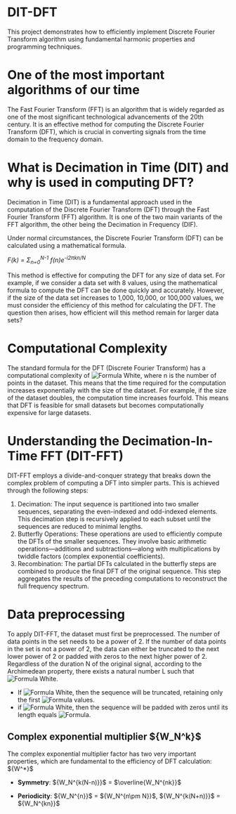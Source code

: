 # DIT-DFT

This project demonstrates how to efficiently implement Discrete Fourier Transform algorithm using fundamental harmonic properties and programming techniques.

# One of the most important algorithms of our time

The Fast Fourier Transform (FFT) is an algorithm that is widely regarded as one of the most
significant technological advancements of the 20th century. It is an effective method for 
computing the Discrete Fourier Transform (DFT), which is crucial in converting signals from 
the time domain to the frequency domain.

# What is Decimation in Time (DIT) and why is used in computing DFT?

Decimation in Time (DIT) is a fundamental approach used in the computation of the Discrete Fourier Transform (DFT) through the Fast Fourier Transform (FFT) algorithm. It is one of the two main variants of the FFT algorithm, the other being the Decimation in Frequency (DIF).

Under normal circumstances, the Discrete Fourier Transform (DFT) can be calculated using a mathematical formula. <p><i>F(k) = Σ<sub>n=0</sub><sup>N-1</sup> f(n)e<sup>-i2πkn/N</sup></i></p>
This method is effective for computing the DFT for any size of data set. For example, if we consider a data set with 8 values, using the mathematical formula to compute the DFT can be done quickly and accurately. However, if the size of the data set increases to 1,000, 10,000, or 100,000 values, we must consider the efficiency of this method for calculating the DFT. The question then arises, how efficient will this method remain for larger data sets? 

# Computational Complexity 

The standard formula for the DFT (Discrete Fourier Transform) has a computational complexity of ![Formula White](https://latex.codecogs.com/svg.image?\color{white}O(n^2)), where n is the number of points in the dataset. This means that the time required for the computation increases exponentially with the size of the dataset. For example, if the size of the dataset doubles, the computation time increases fourfold. This means that DFT is feasible for small datasets but becomes computationally expensive for large datasets.



# Understanding the Decimation-In-Time FFT (DIT-FFT)

DIT-FFT employs a divide-and-conquer strategy that breaks down the complex problem of computing a DFT into simpler parts. This is achieved through the following steps:
  1. Decimation: The input sequence is partitioned into two smaller sequences, separating the even-indexed and odd-indexed elements. This decimation step is recursively applied to each subset until the sequences are reduced to minimal lengths.
  2. Butterfly Operations: These operations are used to efficiently compute the DFTs of the smaller sequences. They involve basic arithmetic operations—additions and subtractions—along with multiplications by twiddle factors (complex exponential coefficients).
  3. Recombination: The partial DFTs calculated in the butterfly steps are combined to produce the final DFT of the original sequence. This step aggregates the results of the preceding computations to reconstruct the full frequency spectrum.

# Data preprocessing

To apply DIT-FFT, the dataset must first be preprocessed. The number of data points in the set needs to be a power of 2. If the number of data points in the set is not a power of 2, the data can either be truncated to the next lower power of 2 or padded with zeros to the next higher power of 2. Regardless of the duration N of the original signal, according to the Archimedean property, there exists a natural number  L  such that ![Formula White](https://latex.codecogs.com/svg.image?\inline&space;\color{white}^{}2^L<N\leq&space;2^{L&plus;1}).
  - If ![Formula White](https://latex.codecogs.com/svg.image?\inline&space;\color{white}N-2^L<2^{L&plus;1}-N), then the sequence will be truncated, retaining only the first ![Formula](https://latex.codecogs.com/svg.image?\inline&space;\color{white}2^L) values.
  - if ![Formula White](https://latex.codecogs.com/svg.image?\inline&space;\color{white}N-2^L\geq&space;2^{L&plus;1}-N), then the sequence will be padded with zeros until its length equals ![Formula](https://latex.codecogs.com/svg.image?\inline&space;\color{white}2^{L&plus;1}).


## Complex exponential multiplier  $\{W_N^k\}\$

The complex exponential multiplier factor has two very important properties, which are fundamental to the efficiency of DFT calculation:
$\{W^*}\$ 
- **Symmetry**: $\{W_N^{k(N-n)}}\$ = $\overline{W_N^{nk}\}\$

- **Periodicity**: $\{W_N^{n}}\$ = $\{W_N^{n\pm N}}\$, $\{W_N^{k(N+n)}}\$ = $\{W_N^{kn}}\$

  







